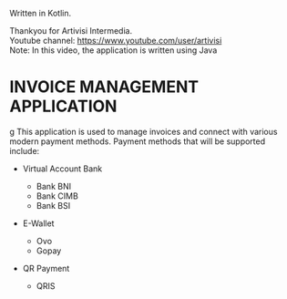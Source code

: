 Written in Kotlin.

Thankyou for Artivisi Intermedia. <br />
Youtube channel: https://www.youtube.com/user/artivisi <br />
Note: In this video, the application is written using Java

# INVOICE MANAGEMENT APPLICATION #
g
This application is used to manage invoices and connect with various modern payment methods.
Payment methods that will be supported include:

* Virtual Account Bank
  * Bank BNI
  * Bank CIMB
  * Bank BSI
  
* E-Wallet
  * Ovo
  * Gopay
  
* QR Payment 
  * QRIS 
